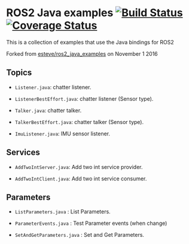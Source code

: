 # ROS2 Java examples [![Build Status](https://travis-ci.org/ros2java-alfred/ros2_java_examples.svg?branch=master)](https://travis-ci.org/ros2java-alfred/ros2_java_examples)  [![Coverage Status](https://coveralls.io/repos/github/ros2java-alfred/ros2_java_examples/badge.svg?branch=master)](https://coveralls.io/github/ros2java-alfred/ros2_java_examples?branch=master)

This is a collection of examples that use the Java bindings for ROS2

Forked from [esteve/ros2_java_examples](https://github.com/esteve/ros2_java_examples) on November 1 2016

## Topics

- `Listener.java`: chatter listener.

- `ListenerBestEffort.java`: chatter listener (Sensor type).

- `Talker.java`: chatter talker.

- `TalkerBestEffort.java`: chatter talker (Sensor type).

- `ImuListener.java`: IMU sensor listener.

## Services

- `AddTwoIntServer.java`: Add two int service provider.

- `AddTwoIntClient.java`: Add two int service consumer.

## Parameters

- `ListParameters.java` : List Parameters.

- `ParameterEvents.java` : Test Parameter events (when change)

- `SetAndGetParameters.java` : Set and Get Parameters.

